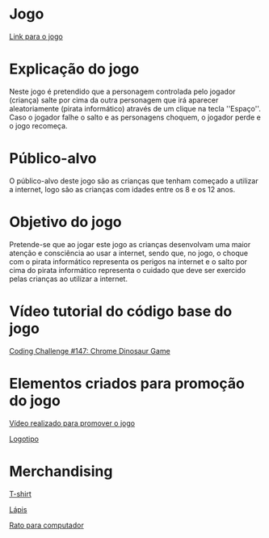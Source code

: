 # Jogo
[Link para o jogo](https://ar-eses.github.io/oneClickGame-joao-e-goncalo/)

# Explicação do jogo
Neste jogo é pretendido que a personagem controlada pelo jogador (criança) salte por cima da outra personagem que irá aparecer aleatoriamente (pirata informático) através de um clique na tecla ''Espaço''. Caso o jogador falhe o salto e as personagens choquem, o jogador perde e o jogo recomeça.

# Público-alvo
O público-alvo deste jogo são as crianças que tenham começado a utilizar a internet, logo são as crianças com idades entre os 8 e os 12 anos. 

# Objetivo do jogo
Pretende-se que ao jogar este jogo as crianças desenvolvam uma maior atenção e consciência ao usar a internet, sendo que, no jogo, o choque com o pirata informático representa os perigos na internet e o salto por cima do pirata informático representa o cuidado que deve ser exercido pelas crianças ao utilizar a internet.

# Vídeo tutorial do código base do jogo
[Coding Challenge #147: Chrome Dinosaur Game](https://www.youtube.com/watch?v=l0HoJHc-63Q&t=)


# Elementos criados para promoção do jogo
[Vídeo realizado para promover o jogo](https://www.youtube.com/watch?v=C-aKxVQWgUQ)

[Logotipo](https://scontent.flis5-3.fna.fbcdn.net/v/t1.15752-9/286163765_1344141016076005_1235622225658943174_n.png?_nc_cat=102&ccb=1-7&_nc_sid=ae9488&_nc_eui2=AeF1Km-Sh6KGAy0HPE-8CluH66fMAVY3fiPrp8wBVjd-IyYJ6su27VgeLSzGh6s3UJP0dVosOJ6ZDxnY6b59fc12&_nc_ohc=8luLyUSDYkAAX9Wra9L&_nc_ht=scontent.flis5-3.fna&oh=03_AVKAuHaW2MXKeBPUruEPZFDol6Q39xkgS32EhGSpaM6Z_Q&oe=62C4979B)

# Merchandising
[T-shirt](https://scontent.flis5-4.fna.fbcdn.net/v/t1.15752-9/285877916_1384270652081737_5740332716550774424_n.jpg?_nc_cat=106&ccb=1-7&_nc_sid=ae9488&_nc_eui2=AeH9yCRmmoo4uTjrFwzoyxzDFqEXbOkO71sWoRds6Q7vW45d39qa3J3Fd8J7Op8LJXXloukLlDrJwyyg3VYk-vqb&_nc_ohc=K_hzQ2N9sxMAX8-NqJz&_nc_ht=scontent.flis5-4.fna&oh=03_AVJ9D0Dgro2JuvneYGqAjxZZhxDvu1CsZW9MNLaus4l-8Q&oe=62C624C9)

[Lápis](https://scontent.flis5-3.fna.fbcdn.net/v/t1.15752-9/286267029_775091690523871_4421203341005278518_n.jpg?_nc_cat=110&ccb=1-7&_nc_sid=ae9488&_nc_eui2=AeFtKQYvKYNAJW-15ol771SMtIyRTGTzwPO0jJFMZPPA86Oq3eFlZvpX23CXI62mK49_IOMNPoIb1DvGe-xRRt27&_nc_ohc=QymWJvjaNugAX9zL3Vb&_nc_ht=scontent.flis5-3.fna&oh=03_AVLJ1lMeoiNfFNeOKuotB00x73i6cLCytu2GbvRbCouyBg&oe=62C750CD)

[Rato para computador](https://scontent.flis5-4.fna.fbcdn.net/v/t1.15752-9/284217724_407868817917992_4586320767075331694_n.jpg?_nc_cat=106&ccb=1-7&_nc_sid=ae9488&_nc_eui2=AeG3_K9eHCnqVIcgr45BFKTvT6rpw6wYFiNPqunDrBgWIwLT0PQsC1fHoUh08H27Lev-VpmA4YRvgxIWYDdYyiw_&_nc_ohc=6K-0FPQA9T8AX_hELb2&_nc_ht=scontent.flis5-4.fna&oh=03_AVKCuPc9-oWr9293p0Q8byZZqUAZ5esf6Df1zO8ySL2M9g&oe=62C891B7)
